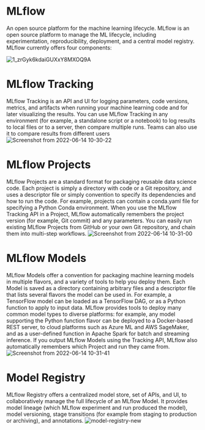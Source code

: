 # MLflow
An open source platform for the machine learning lifecycle.
MLflow is an open source platform to manage the ML lifecycle, including experimentation, reproducibility, deployment, and a central model registry. MLflow currently offers four components:


![1_zrGyk6kdaiGUXxY8MXOQ9A](https://user-images.githubusercontent.com/55275843/178004915-06695ab2-3cf4-425a-a551-51bb681d185c.png)

# MLflow Tracking
MLflow Tracking is an API and UI for logging parameters, code versions, metrics, and artifacts when running your machine learning code and for later visualizing the results. You can use MLflow Tracking in any environment (for example, a standalone script or a notebook) to log results to local files or to a server, then compare multiple runs. Teams can also use it to compare results from different users
![Screenshot from 2022-06-14 10-30-22](https://user-images.githubusercontent.com/55275843/178005236-5f40992f-aeba-4959-bc8c-099c072f2a4d.png)

# MLflow Projects
MLflow Projects are a standard format for packaging reusable data science code. Each project is simply a directory with code or a Git repository, and uses a descriptor file or simply convention to specify its dependencies and how to run the code. For example, projects can contain a conda.yaml file for specifying a Python Conda environment. When you use the MLflow Tracking API in a Project, MLflow automatically remembers the project version (for example, Git commit) and any parameters. You can easily run existing MLflow Projects from GitHub or your own Git repository, and chain them into multi-step workflows.
![Screenshot from 2022-06-14 10-31-00](https://user-images.githubusercontent.com/55275843/178005464-2b31f870-8076-473d-9101-17556480f109.png)

# MLflow Models
MLflow Models offer a convention for packaging machine learning models in multiple flavors, and a variety of tools to help you deploy them. Each Model is saved as a directory containing arbitrary files and a descriptor file that lists several flavors the model can be used in. For example, a TensorFlow model can be loaded as a TensorFlow DAG, or as a Python function to apply to input data. MLflow provides tools to deploy many common model types to diverse platforms: for example, any model supporting the Python function flavor can be deployed to a Docker-based REST server, to cloud platforms such as Azure ML and AWS SageMaker, and as a user-defined function in Apache Spark for batch and streaming inference. If you output MLflow Models using the Tracking API, MLflow also automatically remembers which Project and run they came from.
![Screenshot from 2022-06-14 10-31-41](https://user-images.githubusercontent.com/55275843/178005637-56004100-538a-4b33-900e-39c463f27d01.png)

# Model Registry
MLflow Registry offers a centralized model store, set of APIs, and UI, to collaboratively manage the full lifecycle of an MLflow Model. It provides model lineage (which MLflow experiment and run produced the model), model versioning, stage transitions (for example from staging to production or archiving), and annotations.
![model-registry-new](https://user-images.githubusercontent.com/55275843/178006119-ffb9a9be-272c-425f-ab09-edef05079979.png)
